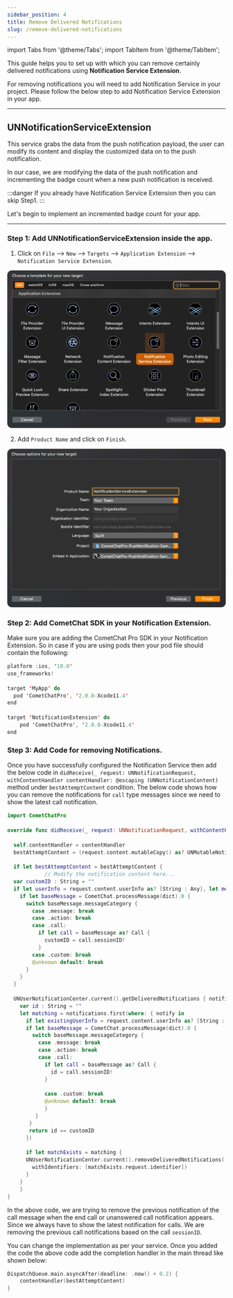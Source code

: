 ```yaml
---
sidebar_position: 4
title: Remove Delivered Notifications
slug: /remove-delivered-notifications
---
```

import Tabs from '@theme/Tabs';
import TabItem from '@theme/TabItem';

This guide helps you to set up with which you can remove certainly delivered notifications using **Notification Service Extension**.

For removing notifications you will need to add Notification Service in your project. Please follow the below step to add Notification Service Extension in your app.

---

## UNNotificationServiceExtension

This service grabs the data from the push notification payload, the user can modify its content and display the customized data on to the push notification.

In our case, we are modifying the data of the push notification and incrementing the badge count when a new push notification is received.

:::danger
If you already have Notification Service Extension then you can skip Step1.
:::

Let's begin to implement an incremented badge count for your app.

---

### **Step 1: Add UNNotificationServiceExtension inside the app.**

1. Click on `File` --&gt; `New` --&gt; `Targets`  --&gt; `Application Extension` --&gt; `Notification Service Extension`.

![](./assets/1623200467.png)

2. Add  `Product Name` and click on `Finish`.

![](./assets/1623200471.png)

### **Step 2: Add CometChat SDK in your Notification Extension.**

Make sure you are adding the CometChat Pro SDK in your Notification Extension. So in case if you are using pods then your pod file should contain the following:

<Tabs>
<TabItem value="Swift" label="Swift">

```swift
platform :ios, '10.0'
use_frameworks!

target 'MyApp' do
  pod 'CometChatPro', '2.0.8-Xcode11.4'
end

target 'NotificationExtension' do
	pod 'CometChatPro', '2.0.8-Xcode11.4'
end
```
</TabItem>
</Tabs>



### **Step 3: Add Code for removing Notifications.**

Once you have successfully configured the Notification Service then add the below code in `didReceive(_ request: UNNotificationRequest, withContentHandler contentHandler: @escaping (UNNotificationContent)` method under `bestAttemptContent` condition. The below code shows how you can remove the notifications for `call` type messages since we need to show the latest call notification.

<Tabs>
<TabItem value="Swift" label="Swift">

```swift
import CometChatPro

override func didReceive(_ request: UNNotificationRequest, withContentHandler contentHandler: @escaping (UNNotificationContent) -> Void) {
  
  self.contentHandler = contentHandler
  bestAttemptContent = (request.content.mutableCopy() as? UNMutableNotificationContent)

  if let bestAttemptContent = bestAttemptContent {
            // Modify the notification content here...
  var customID : String = ""
  if let userInfo = request.content.userInfo as? [String : Any], let messageObject = userInfo["message"], let str = messageObject as? String, let dict = str.stringTodictionary() {
    if let baseMessage = CometChat.processMessage(dict).0 {
      switch baseMessage.messageCategory {
        case .message: break
        case .action: break
        case .call:
          if let call = baseMessage as? Call {
            customID = call.sessionID!
          }
        case .custom: break
        @unknown default: break
      }
    }
  }
            
  UNUserNotificationCenter.current().getDeliveredNotifications { notifications in
    var id : String = ""
    let matching = notifications.first(where: { notify in
      if let existingUserInfo = request.content.userInfo as? [String : Any], let messageObject = existingUserInfo["message"], let str = messageObject as? String, let dict = str.stringTodictionary() {
      if let baseMessage = CometChat.processMessage(dict).0 {
        switch baseMessage.messageCategory {
          case .message: break
          case .action: break
          case .call:
            if let call = baseMessage as? Call {
              id = call.sessionID!
            }

            case .custom: break
            @unknown default: break
            }
         }
       }
       return id == customID
      })

      if let matchExists = matching {
      UNUserNotificationCenter.current().removeDeliveredNotifications(
        withIdentifiers: [matchExists.request.identifier])
      }
  	}
	}
}
```
</TabItem>
</Tabs>



In the above code, we are trying to remove the previous notification of the call message when the end call or unanswered call notification appears. Since we always have to show the latest notification for calls. We are removing the previous call notifications based on the call `sessionID`.

You can change the implementation as per your service. Once you added the code the above code add the completion handler in the main thread like shown below:


<Tabs>
<TabItem value="Swift" label="Swift">

```swift
DispatchQueue.main.asyncAfter(deadline: .now() + 0.2) {
	contentHandler(bestAttemptContent)
}
```
</TabItem>
</Tabs>